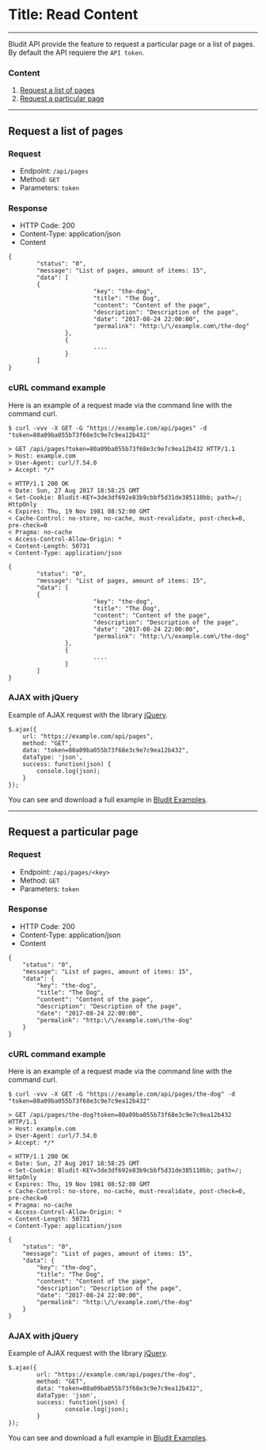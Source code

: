 # Title: Read Content
<!-- Position: 2 -->
<!-- Date: 2017-08-27 13:00:00 -->
---
Bludit API provide the feature to request a particular page or a list of pages.
By default the API requiere the `API token`.

### Content
1. [Request a list of pages](#request-a-list-of-pages)
2. [Request a particular page](#request-a-particular-pages)

---

## <a id="request-a-list-of-pages"></a> Request a list of pages

### Request
- Endpoint: `/api/pages`
- Method: `GET`
- Parameters: `token`

### Response
- HTTP Code: 200
- Content-Type: application/json
- Content
```
{
        "status": "0",
        "message": "List of pages, amount of items: 15",
        "data": [
		{
                        "key": "the-dog",
                        "title": "The Dog",
                        "content": "Content of the page",
                        "description": "Description of the page",
                        "date": "2017-08-24 22:00:00",
                        "permalink": "http:\/\/example.com\/the-dog"
                },
                {
                        ....
                }
        ]
}
```

### cURL command example
Here is an example of a request made via the command line with the command curl.
```
$ curl -vvv -X GET -G "https://example.com/api/pages" -d "token=80a09ba055b73f68e3c9e7c9ea12b432"

> GET /api/pages?token=80a09ba055b73f68e3c9e7c9ea12b432 HTTP/1.1
> Host: example.com
> User-Agent: curl/7.54.0
> Accept: */*

< HTTP/1.1 200 OK
< Date: Sun, 27 Aug 2017 18:58:25 GMT
< Set-Cookie: Bludit-KEY=3de3df692e83b9cbbf5d31de385110bb; path=/; HttpOnly
< Expires: Thu, 19 Nov 1981 08:52:00 GMT
< Cache-Control: no-store, no-cache, must-revalidate, post-check=0, pre-check=0
< Pragma: no-cache
< Access-Control-Allow-Origin: *
< Content-Length: 50731
< Content-Type: application/json

{
        "status": "0",
        "message": "List of pages, amount of items: 15",
        "data": [
		{
                        "key": "the-dog",
                        "title": "The Dog",
                        "content": "Content of the page",
                        "description": "Description of the page",
                        "date": "2017-08-24 22:00:00",
                        "permalink": "http:\/\/example.com\/the-dog"
                },
                {
                        ....
                }
        ]
}
```

### AJAX with jQuery
Example of AJAX request with the library [jQuery](https://api.jquery.com/jQuery.ajax/).
```
$.ajax({
	url: "https://example.com/api/pages",
	method: "GET",
	data: "token=80a09ba055b73f68e3c9e7c9ea12b432",
	dataType: 'json',
	success: function(json) {
		console.log(json);
	}
});
```

You can see and download a full example in [Bludit Examples](https://github.com/bludit/examples/tree/master/api/ajax-request-list-of-pages).

---

## <a id="request-a-particular-pages"></a> Request a particular page

### Request
- Endpoint: `/api/pages/<key>`
- Method: `GET`
- Parameters: `token`

### Response
- HTTP Code: 200
- Content-Type: application/json
- Content
```
{
	"status": "0",
	"message": "List of pages, amount of items: 15",
	"data": {
		"key": "the-dog",
		"title": "The Dog",
		"content": "Content of the page",
		"description": "Description of the page",
		"date": "2017-08-24 22:00:00",
		"permalink": "http:\/\/example.com\/the-dog"
	}
}
```

### cURL command example
Here is an example of a request made via the command line with the command curl.
```
$ curl -vvv -X GET -G "https://example.com/api/pages/the-dog" -d "token=80a09ba055b73f68e3c9e7c9ea12b432"

> GET /api/pages/the-dog?token=80a09ba055b73f68e3c9e7c9ea12b432 HTTP/1.1
> Host: example.com
> User-Agent: curl/7.54.0
> Accept: */*

< HTTP/1.1 200 OK
< Date: Sun, 27 Aug 2017 18:58:25 GMT
< Set-Cookie: Bludit-KEY=3de3df692e83b9cbbf5d31de385110bb; path=/; HttpOnly
< Expires: Thu, 19 Nov 1981 08:52:00 GMT
< Cache-Control: no-store, no-cache, must-revalidate, post-check=0, pre-check=0
< Pragma: no-cache
< Access-Control-Allow-Origin: *
< Content-Length: 50731
< Content-Type: application/json

{
	"status": "0",
	"message": "List of pages, amount of items: 15",
	"data": {
		"key": "the-dog",
		"title": "The Dog",
		"content": "Content of the page",
		"description": "Description of the page",
		"date": "2017-08-24 22:00:00",
		"permalink": "http:\/\/example.com\/the-dog"
	}
}
```

### AJAX with jQuery
Example of AJAX request with the library [jQuery](https://api.jquery.com/jQuery.ajax/).
```
$.ajax({
        url: "https://example.com/api/pages/the-dog",
        method: "GET",
        data: "token=80a09ba055b73f68e3c9e7c9ea12b432",
        dataType: 'json',
        success: function(json) {
                console.log(json);
        }
});
```

You can see and download a full example in [Bludit Examples](https://github.com/bludit/examples/tree/master/api/ajax-request-a-particular-page).